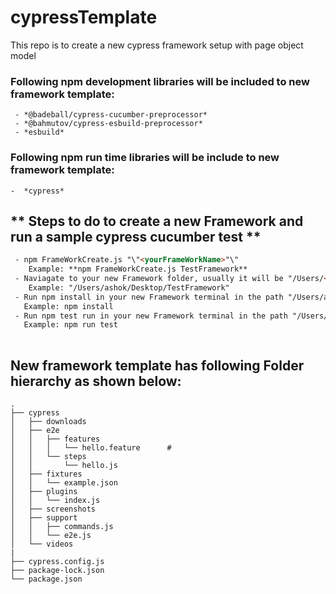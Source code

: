 # cypressTemplate
This repo is to create a new cypress framework setup with page object model

### Following npm **development libraries** will be included to new framework template:

```
 - *@badeball/cypress-cucumber-preprocessor*
 - *@bahmutov/cypress-esbuild-preprocessor*
 - *esbuild*

```

### Following npm **run time libraries** will be include to new framework template:
```
-  *cypress*

```

## ** Steps to do to create a new Framework and run a sample cypress cucumber test **

```html
 - npm FrameWorkCreate.js "\"<yourFrameWorkName>"\"
    Example: **npm FrameWorkCreate.js TestFramework**
 - Naviagate to your new Framework folder, usually it will be "/Users/<userName>/Desktop/<yourFrameWorkName>"
    Example: "/Users/ashok/Desktop/TestFramework"
 - Run npm install in your new Framework terminal in the path "/Users/ashok/Desktop/TestFramework"
   Example: npm install 
 - Run npm test run in your new Framework terminal in the path "/Users/ashok/Desktop/TestFramework"
   Example: npm run test
  
```
 
## New framework template has following Folder hierarchy as shown below:
```
.
├── cypress
│   ├── downloads
│   ├── e2e
│   │   ├── features
│   │   │   └── hello.feature      #
│   │   └── steps
│   │       └── hello.js
│   ├── fixtures
│   │   └── example.json
│   ├── plugins
│   │   └── index.js
│   ├── screenshots
│   ├── support
│   │   ├── commands.js
│   │   └── e2e.js 
│   └── videos
|
├── cypress.config.js
├── package-lock.json
└── package.json


```
